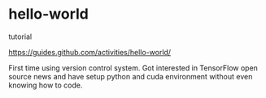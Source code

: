 # hello-world
tutorial

https://guides.github.com/activities/hello-world/

First time using version control system. 
Got interested in TensorFlow open source news and have setup python and cuda environment without even knowing how to code. 
